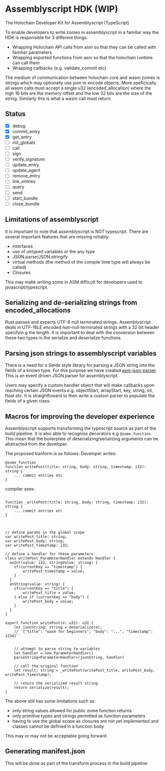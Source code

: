 # Assemblyscript HDK (WIP)
The Holochain Developer Kit for Assemblyscript (TypeScript)

To enable developers to write zomes in assemblyscript in a familiar way the HDK is responsible for 3 different things:

- Wrapping Holochain API calls from asm so that they can be called with familiar parameters
- Wrapping exported functions from asm so that the holochain runtime can call them
- Wrapping callbacks (e.g. validate_commit etc)

The medium of communication between holochain core and wasm zomes is strings which may optionally use json to encode objects. More speficically all wasm calls must accept a single u32 (encoded_allocation) where the high 16 bits are the memory offset and the low 32 bits are the size of the string. Similarly this is what a wasm call must return. 

## Status
- [x] debug
- [x] commit_entry
- [x] get_entry
- [ ] init_globals
- [ ] call
- [ ] sign
- [ ] verify_signature
- [ ] update_entry
- [ ] update_agent
- [ ] remove_entry
- [ ] link_entries
- [ ] query
- [ ] send
- [ ] start_bundle
- [ ] close_bundle

## Limitations of assemblyscript
It is important to note that assemblyscript is NOT typescript. There are several important features that are missing notably:
- interfaces
- use of untyped variables or the any type
- JSON.parse/JSON.stringify
- virtual methods (the method of the compile time type will always be called)
- Closures

This may make writing zome in ASM difficult for developers used to javascript/typescript.

## Serializing and de-serializing strings from encoded_allocations
Rust passes and expects UTF-8 null terminated strings. Assemblyscript deals in UTF-16LE encoded non-null terminated strings with a 32 bit header specifyin g the length. It is important to deal with the conversion between these two types in the serialize and deserialize functions.

## Parsing json strings to assemblyscript variables
There is a need for a Serde style library for parsing a JSON string into the fields of a known type. For this purpose we have created [asm-json-parser](https://github.com/willemolding/asm-json-parser). This is an event driven JSON parser for assemblyscript.

Users may specify a custom handler object that will make callbacks upon reaching certain JSON events e.g. objectStart, arrayStart, key, string, int, float etc. It is straightfoward to then write a custom parser to populate the fields of a given class.

## Macros for improving the developer experience
Assemblyscript supports transforming the typescript source as part of the build pipeline. It is also able to recognise decorators e.g `@zome_function`. This mean that the boilerplate of deserializing/serializing arguments can be abstracted from the developer. 

The proposed tranform is as follows:
Developer writes:
```typescript=
@zome_function
function writePost(title: string, body: string, timestamp: i32): string {
    ... commit entries etc
}
```
compiler sees:
```typescript=

function _writePost(title: string, body: string, timestamp: i32): string {
    ... commit entries etc
}



// define params in the global scope
var writePost_title: string;
var writePost_body: string;
var writePost_timestamp: i32;

// define a handler for these parameters
class writePost_ParameterHandler extends Handler {
  onInt(value: i32, stringValue: string) {
    if(currentKey == "timestamp") {
        writePost_timestamp = value;
    }
  }
  onString(value: string) {
    if(currentKey == "title") {
        writePost_title = value;
    } else if (currentKey == "body") {
        writePost_body = value;
    }
  }
}

export function writePost(e: u32): u32 {
    let jsonString: string = deserialize(e);
    // `{"title": "wasm for beginners", "body": "...", "timestamp": 1234}``

    
    // attempt to parse string to variables    
    let handler = new ParameterHandler()
    parseString<ParameterHandler>(jsonString, handler)
    
    // call the original function
    let result: string = _writePost(writePost_title, writePost_body, writePost_timestamp);
    
    // return the serialized result string
    return serialize(result);
}

```

The above still has some limitations such as:

- only string values allowed for public zome function returns
- only primitive types and strings permitted as function parameters
- having to use the global scope as closures are not yet implemented and classes cannot be defined in a function body

This may or may not be acceptable going forward

## Generating manifest.json
This will be done as part of the transform process in the build pipeline
